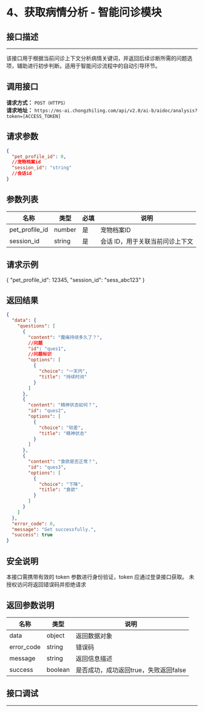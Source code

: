 # 4、获取病情分析 - 智能问诊模块

## 接口描述
---
该接口用于根据当前问诊上下文分析病情关键词，并返回后续诊断所需的问题选项，辅助进行初步判断。适用于智能问诊流程中的自动引导环节。

## 调用接口

**请求方式：** `POST（HTTPS）`  
**请求地址：** `https://ms-ai.chongzhiling.com/api/v2.0/ai-b/aidoc/analysis?token=[ACCESS_TOKEN]`

## 请求参数

```json
{
  "pet_profile_id": 0,
  //宠物档案id
  "session_id": "string"
  //会话id
}
```

## 参数列表

| 名称             | 类型     | 必填 | 说明             |
|----------------|--------|----|----------------|
| pet_profile_id | number | 是  | 宠物档案ID         |
| session_id     | string | 是  | 会话 ID，用于关联当前问诊上下文 |
## 请求示例
{
  "pet_profile_id": 12345,
  "session_id": "sess_abc123"
}


## 返回结果

```json
{
  "data": {
    "questions": [
      {
        "content": "腹痛持续多久了？",
        //问题
        "id": "ques1",
        //问题标识
        "options": [
          {
            "choice": "一天内",
            "title": "持续时间"
          }
        ]
      },
      {
        "content": "精神状态如何？",
        "id": "ques2",
        "options": [
          {
            "choice": "较差",
            "title": "精神状态"
          }
        ]
      },
      {
        "content": "食欲是否正常？",
        "id": "ques3",
        "options": [
          {
            "choice": "下降",
            "title": "食欲"
          }
        ]
      }
    ]
  },
  "error_code": 0,
  "message": "Get successfully.",
  "success": true
}
```
## 安全说明
本接口需携带有效的 token 参数进行身份验证，token 应通过登录接口获取。
未授权访问将返回错误码并拒绝请求

## 返回参数说明

| 名称         | 类型      | 说明                      |
|------------|---------|-------------------------|
| data       | object  | 返回数据对象                  |
| error_code | string  | 错误码                     |
| message    | string  | 返回信息描述                  |
| success    | boolean | 是否成功，成功返回true，失败返回false |

## 接口调试
---
<script setup>  
import SwaggerUI from '../../../../src/components/SwaggerUI.vue'  
</script>  

<ClientOnly>  
  <SwaggerUI   
    tag="keywords"   
    type="post"   
    path="/aidoc/analysis"   
    version="v2"
  />  
</ClientOnly>


